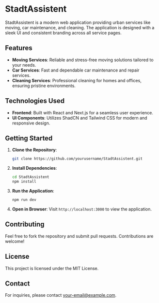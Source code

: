 # StadtAssistent

StadtAssistent is a modern web application providing urban services like moving, car maintenance, and cleaning. The application is designed with a sleek UI and consistent branding across all service pages.

## Features

- **Moving Services**: Reliable and stress-free moving solutions tailored to your needs.
- **Car Services**: Fast and dependable car maintenance and repair services.
- **Cleaning Services**: Professional cleaning for homes and offices, ensuring pristine environments.

## Technologies Used

- **Frontend**: Built with React and Next.js for a seamless user experience.
- **UI Components**: Utilizes ShadCN and Tailwind CSS for modern and responsive design.

## Getting Started

1. **Clone the Repository**:
   ```bash
   git clone https://github.com/yourusername/StadtAssistent.git
   ```

2. **Install Dependencies**:
   ```bash
   cd StadtAssistent
   npm install
   ```

3. **Run the Application**:
   ```bash
   npm run dev
   ```

4. **Open in Browser**:
   Visit `http://localhost:3000` to view the application.

## Contributing

Feel free to fork the repository and submit pull requests. Contributions are welcome!

## License

This project is licensed under the MIT License.

## Contact

For inquiries, please contact [your-email@example.com](mailto:your-email@example.com).
